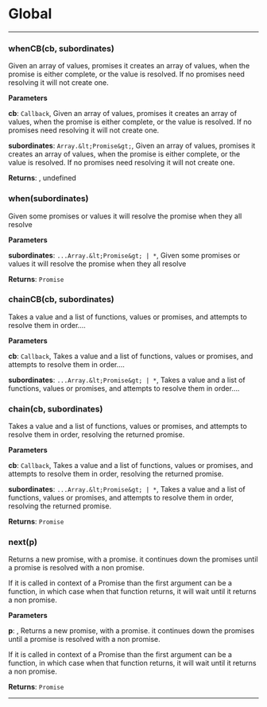 # Global





* * *

### whenCB(cb, subordinates) 

Given an array of values, promises it creates an array
of values, when the promise is either complete, or the
value is resolved.   If no promises need resolving it will
not create one.

**Parameters**

**cb**: `Callback`, Given an array of values, promises it creates an array
of values, when the promise is either complete, or the
value is resolved.   If no promises need resolving it will
not create one.

**subordinates**: `Array.&lt;Promise&gt;`, Given an array of values, promises it creates an array
of values, when the promise is either complete, or the
value is resolved.   If no promises need resolving it will
not create one.

**Returns**: , undefined


### when(subordinates) 

Given some promises or values it will resolve the promise
when they all resolve

**Parameters**

**subordinates**: `...Array.&lt;Promise&gt; | *`, Given some promises or values it will resolve the promise
when they all resolve

**Returns**: `Promise`


### chainCB(cb, subordinates) 

Takes a value and a list of functions, values or promises, and
attempts to resolve them in order....

**Parameters**

**cb**: `Callback`, Takes a value and a list of functions, values or promises, and
attempts to resolve them in order....

**subordinates**: `...Array.&lt;Promise&gt; | *`, Takes a value and a list of functions, values or promises, and
attempts to resolve them in order....



### chain(cb, subordinates) 

Takes a value and a list of functions, values or promises, and
attempts to resolve them in order, resolving the returned promise.

**Parameters**

**cb**: `Callback`, Takes a value and a list of functions, values or promises, and
attempts to resolve them in order, resolving the returned promise.

**subordinates**: `...Array.&lt;Promise&gt; | *`, Takes a value and a list of functions, values or promises, and
attempts to resolve them in order, resolving the returned promise.

**Returns**: `Promise`


### next(p) 

Returns a new promise, with a promise.
it continues down the promises until a promise
is resolved with a non promise.

If it is called in context of a Promise than
the first argument can be a function, in which
case when that function returns, it will wait
until it returns a non promise.

**Parameters**

**p**: , Returns a new promise, with a promise.
it continues down the promises until a promise
is resolved with a non promise.

If it is called in context of a Promise than
the first argument can be a function, in which
case when that function returns, it will wait
until it returns a non promise.

**Returns**: `Promise`



* * *










